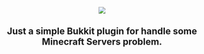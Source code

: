 <div align="center">
  <img src="https://i.imgur.com/MKqkXDN.png"><br>
  <h2>Just a simple Bukkit plugin for handle some Minecraft Servers problem.</h2>
</div>
